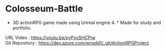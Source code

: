 # Colosseum-Battle
* 3D actionRPG game made using Unreal engine 4. * Made for study and portfolio.

URL Video : https://youtu.be/pyPxxSHCPiw  
Git Repository : https://dev.azure.com/wnsdd1/_git/ActionRPGProject
